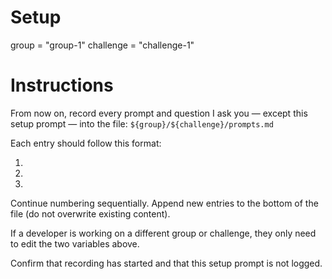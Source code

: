 # Setup
group = "group-1"
challenge = "challenge-1"

# Instructions
From now on, record every prompt and question I ask you — except this setup prompt — into the file:
`${group}/${challenge}/prompts.md`

Each entry should follow this format:

1. <my prompt here>
2. <next prompt>
3. <and so on...>

Continue numbering sequentially.
Append new entries to the bottom of the file (do not overwrite existing content).

If a developer is working on a different group or challenge, they only need to edit the two variables above.

Confirm that recording has started and that this setup prompt is not logged.
